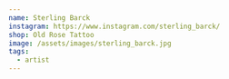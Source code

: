 ```yaml
---
name: Sterling Barck
instagram: https://www.instagram.com/sterling_barck/
shop: Old Rose Tattoo
image: /assets/images/sterling_barck.jpg
tags:
  - artist
---
```

